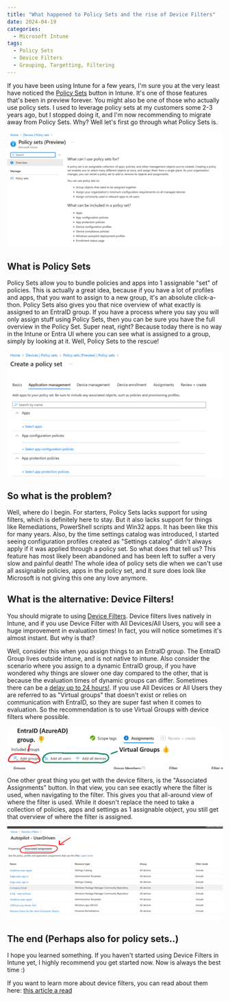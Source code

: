```yaml
---
title: "What happened to Policy Sets and the rise of Device Filters"
date: 2024-04-19
categories:
  - Microsoft Intune
tags:
  - Policy Sets
  - Device Filters
  - Grouping, Targetting, Filtering
---
```


If you have been using Intune for a few years, I'm sure you at the very least have noticed the [Policy Sets](https://learn.microsoft.com/en-us/mem/intune/fundamentals/policy-sets) button in Intune. It's one of those features that's been in preview forever. You might also be one of those who actually use policy sets.
I used to leverage policy sets at my customers some 2-3 years ago, but I stopped doing it, and I'm now recommending to migrate away from Policy Sets. Why? Well let's first go through what Policy Sets is.

![PolicySets](/assets/images/2024-04-19-WhatHappened-To-PolicySets/PolicySets.png?raw=true "Policy Sets in Intune")

## What is Policy Sets
Policy Sets allow you to bundle policies and apps into 1 assignable "set" of policies. This is actually a great idea, because if you have a lot of profiles and apps, that you want to assign to a new group, it's an absolute click-a-thon. Policy Sets also gives you that nice overview of what exactly is assigned to an EntraID group. If you have a process where you say you will only assign stuff using Policy Sets, then you can be sure you have the full overview in the Policy Set. Super neat, right? Because today there is no way in the Intune or Entra UI where you can see what is assigned to a group, simply by looking at it. Well, Policy Sets to the rescue!

![PolicySets](/assets/images/2024-04-19-WhatHappened-To-PolicySets/PolicySets-2.png?raw=true "Policy Sets in Intune")

## So what is the problem?
Well, where do I begin. For starters, Policy Sets lacks support for using filters, which is definitely here to stay. But it also lacks support for things like Remediations, PowerShell scripts and Win32 apps. It has been like this for many years. Also, by the time settings catalog was introduced, I started seeing configuration profiles created as "Settings catalog" didn't always apply if it was applied through a policy set. 
So what does that tell us? This feature has most likely been abandoned and has been left to suffer a very slow and painful death! The whole idea of policy sets die when we can't use all assignable policies, apps in the policy set, and it sure does look like Microsoft is not giving this one any love anymore.


## What is the alternative: Device Filters!
You should migrate to using [Device Filters](https://learn.microsoft.com/en-us/mem/intune/fundamentals/filters). Device filters lives natively in Intune, and if you use Device Filter with All Devices/All Users, you will see a huge improvement in evaluation times! In fact, you will notice sometimes it's almost instant. But why is that?

Well, consider this when you assign things to an EntraID group. The EntraID Group lives outside intune, and is not native to intune. Also consider the scenario where you assign to a dynamic EntraID group, if you have wondered why things are slower one day compared to the other, that is because the evaluation times of dynamic groups can differ. Sometimes there can be a [delay up to 24 hours!](https://learn.microsoft.com/en-us/troubleshoot/azure/entra/entra-id/dir-dmns-obj/troubleshoot-dynamic-groups#members-are-not-added-or-removed-as-expected). If you use All Devices or All Users they are referred to as "Virtual groups" that doesn't exist or relies on communication with EntraID, so they are super fast when it comes to evaluation. So the recommendation is to use Virtual Groups with device filters where possible.

![VirtualGroups](/assets/images/2024-04-19-WhatHappened-To-PolicySets/VirtualGroups-vs-EntraID.png?raw=true "VirtualGroups-vs-EntraID")

One other great thing you get with the device filters, is the "Associated Assignments" button. In that view, you can see exactly where the filter is used, when navigating to the filter. This gives you that all-around view of where the filter is used. While it doesn't replace the need to take a collection of policies, apps and settings as 1 assignable object, you still get that overview of where the filter is assigned.

![AssociatedAssignments](/assets/images/2024-04-19-WhatHappened-To-PolicySets/AssociatedAssignments.png?raw=true "Associated Assignments")

## The end (Perhaps also for policy sets..)
I hope you learned something. If you haven't started using Device Filters in Intune yet, I highly recommend you get started now. Now is always the best time :)

If you want to learn more about device filters, you can read about them here: [this article a read](https://learn.microsoft.com/en-us/mem/intune/fundamentals/filters-performance-recommendations)
